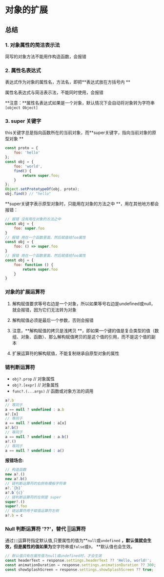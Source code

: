 # 对象的扩展



## 总结

### 1. 对象属性的简洁表示法

简写的对象方法不能用作构造函数，会报错

### 2. 属性名表达式

表达式作为对象的属性名，方法名，即把**表达式放在方括号内 **

属性名表达式与简洁表示法，不能同时使用，会报错

**注意：**属性名表达式如果是一个对象，默认情况下会自动将对象转为字符串`[object Object]`

### 3. super 关键字

this关键字总是指向函数所在的当前对象，而**super关键字，指向当前对象的原型对象 **

```javascript
const proto = {
    foo: 'hello'
};
const obj = {
    foo: 'world',
    find() {
        return super.foo;
    }
};
Object.setPrototypeOf(obj, proto);
obj.find() // "hello"
```

**super关键字表示原型对象时，只能用在对象的方法之中 **，用在其他地方都会报错：

```javascript
// 报错 没有用在对象的方法之中
const obj = {
    foo: super.foo
}
// 报错 用在一个函数里面，然后赋值给foo属性
const obj = {
    foo: () => super.foo
}
// 报错 用在一个函数里面，然后赋值给foo属性
const obj = {
    foo: function () {
        return super.foo
    }
}
```

### 对象的扩展运算符

1. 解构赋值要求等号右边是一个对象，所以如果等号右边是undefined或null，就会报错，因为它们无法转为对象
2. 解构赋值必须是最后一个参数，否则会报错

3. 注意，**解构赋值的拷贝是浅拷贝 **，即如果一个键的值是复合类型的值（数组、对象、函数）、那么解构赋值拷贝的是这个值的引用，而不是这个值的副本

4. 扩展运算符的解构赋值，不能复制继承自原型对象的属性

### 链判断运算符

- `obj?.prop` // 对象属性
- `obj?.[expr]` // 对象属性
- `func?.(...args)` // 函数或对象方法的调用

```javascript
a?.b
// 等同于
a == null ? undefined : a.b
a?.[x]
// 等同于
a == null ? undefined : a[x]
a?.b()
// 等同于
a == null ? undefined : a.b()
a?.()
// 等同于
a == null ? undefined : a()
```

**报错场合:**

```javascript
// 构造函数
new a?.()
new a?.b()
// 链判断运算符的右侧有模板字符串
a?.`{b}`
a?.b`{c}`
// 链判断运算符的左侧是 super
super?.()
super?.foo
// 链运算符用于赋值运算符左侧
a?.b = c
```

### Null 判断运算符 '??'，替代 ||运算符

通过`||`运算符指定默认值,只要属性的值为**`null`或`undefined` **，默认值就会生效，但是属性的值如果为**空字符串或`false`或`0`， **默认值也会生效。

```javascript
// 默认值只有在属性值为null或undefined时，才会生效
const headerText = response.settings.headerText ?? 'Hello, world!';
const animationDuration = response.settings.animationDuration ?? 300;
const showSplashScreen = response.settings.showSplashScreen ?? true;
```

